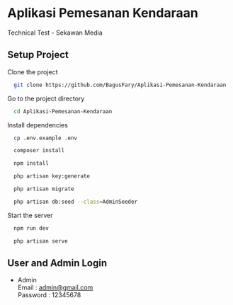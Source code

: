 
# Aplikasi Pemesanan Kendaraan

Technical Test - Sekawan Media


## Setup Project

Clone the project

```bash
  git clone https://github.com/BagusFary/Aplikasi-Pemesanan-Kendaraan
```

Go to the project directory

```bash
  cd Aplikasi-Pemesanan-Kendaraan
```

Install dependencies

```bash
  cp .env.example .env 
```
```bash
  composer install
```
```bash
  npm install
```
```bash
  php artisan key:generate
```
```bash
  php artisan migrate
```
```bash
  php artisan db:seed --class=AdminSeeder
```
Start the server
```bash
  npm run dev
```
```bash
  php artisan serve
```



## User and Admin Login

- Admin\
Email    : admin@gmail.com\
Password : 12345678





